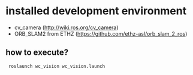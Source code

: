 # installed development environment
- cv_camera (http://wiki.ros.org/cv_camera)
- ORB_SLAM2 from ETHZ (https://github.com/ethz-asl/orb_slam_2_ros)

## how to execute?
<pre><code> roslaunch wc_vision wc_vision.launch </code></pre>

